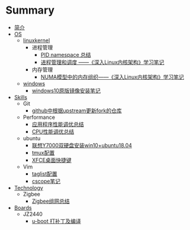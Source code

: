 # Summary

* [简介](README.md)
* [OS](os/README.md)
    * [linuxkernel](os/linuxkernel/README.md)
        * 进程管理
            * [PID namespace 总结](os/linuxkernel/sched/pid-namespace-learning.md)
            * [进程管理和调度 ——《深入Linux内核架构》学习笔记](os/linuxkernel/sched/plka-process-manager-and-schedule.md)
        * 内存管理
            * [NUMA模型中的内存组织——《深入Linux内核架构》学习笔记](os/linuxkernel/mm/plka-numa-model.md)
    * [windows](os/windows/README.md)
        * [windows10原版镜像安装笔记](os/windows/windows10原版镜像安装笔记.md)
* [Skills](skills/README.md)
    * Git
        * [github中根据upstream更新fork的仓库](skills/git/update-repo-per-upstream.md)
    * Performance
        * [应用程序性能调优总结](skills/performance/app-profiling.md)
        * [CPU性能调优总结](skills/performance/cpu-profiling-summary.md)
    * ubuntu
        * [联想Y7000双硬盘安装win10+ubuntu18.04](skills/ubuntu/install-ubu1804-on-y7000.md)
        * [tmux配置](skills/ubuntu/tmux-configs.md)
        * [XFCE桌面快捷键](skills/ubuntu/xfce-shortcut-keys.md)
    * Vim
        * [taglist配置](skills/vim/taglist.md)
        * [cscope笔记](skills/vim/cscope-notes.md)
* [Technology](tech/README.md)
    * Zigbee
        * [Zigbee组网总结](tech/zigbee/organizing-network.md)
* [Boards](boards/README.md)
    * JZ2440
        * [u-boot 打补丁及编译](boards/jz2440/uboot-patch-build.md)

